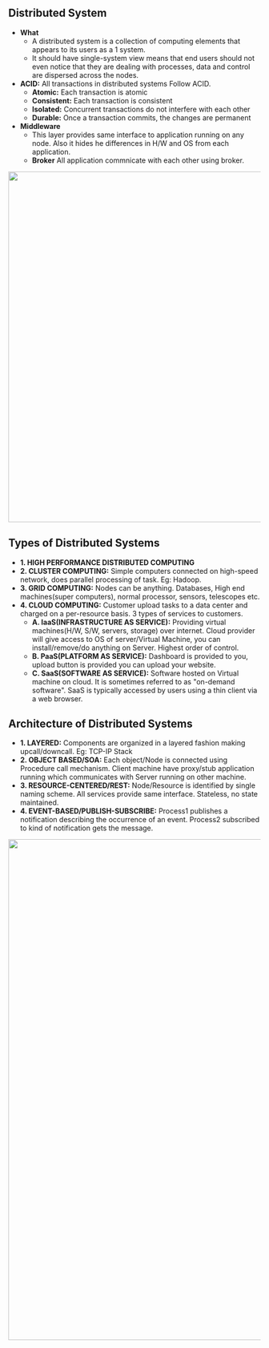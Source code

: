 ## Distributed System
- **What** 
  - A distributed system is a collection of computing elements that appears to its users as a 1 system.
  - It should have single-system view means that end users should not even notice that they are dealing with processes, data and control are dispersed across the nodes.
- **ACID:** All transactions in distributed systems Follow ACID.
  - **Atomic:** Each transaction is atomic
  - **Consistent:** Each transaction is consistent
  - **Isolated:** Concurrent transactions do not interfere with each other
  - **Durable:** Once a transaction commits, the changes are permanent  
- **Middleware**
  - This layer provides same interface to application running on any node. Also it hides he differences in H/W and OS from each application.  
  - **Broker** All application commnicate with each other using broker. 
<img src="https://i.ibb.co/6rppPQF/distributed-system-middleware-layer.png" width=700 />


## Types of Distributed Systems
- **1. HIGH PERFORMANCE DISTRIBUTED COMPUTING**
- **2. CLUSTER COMPUTING:** Simple computers connected on high-speed network, does parallel processing of task. Eg: Hadoop.
- **3. GRID COMPUTING:** Nodes can be anything. Databases, High end machines(super computers), normal processor, sensors, telescopes etc.
- **4. CLOUD COMPUTING:** Customer upload tasks to a data center and charged on a per-resource basis. 3 types of services to customers.
  - **A. IaaS(INFRASTRUCTURE AS SERVICE):**  Providing virtual machines(H/W, S/W, servers, storage) over internet. Cloud provider will give access to OS of server/Virtual Machine, you can install/remove/do anything on Server. Highest order of control.
  - **B. PaaS(PLATFORM AS SERVICE):** Dashboard is provided to you, upload button is provided you can upload your website.
  - **C. SaaS(SOFTWARE AS SERVICE):** Software hosted on Virtual machine on cloud. It is sometimes referred to as "on-demand software". SaaS is typically accessed by users using a thin client via a web browser.

## Architecture of Distributed Systems
- **1. LAYERED:** Components are organized in a layered fashion making upcall/downcall. Eg: TCP-IP Stack
- **2. OBJECT BASED/SOA:** Each object/Node is connected using Procedure call mechanism. Client machine have proxy/stub application running which communicates with Server running on other machine.
- **3. RESOURCE-CENTERED/REST:** Node/Resource is identified by single naming scheme. All services provide same interface. Stateless, no state maintained.
- **4. EVENT-BASED/PUBLISH-SUBSCRIBE:** Process1 publishes a notification describing the occurrence of an event. Process2 subscribed to kind of notification gets the message.
<img src="https://i.ibb.co/GkVPV73/architecture-types-of-distributed-systems.png" width=1000 />
